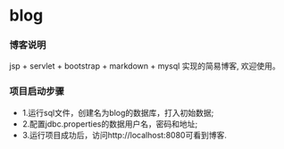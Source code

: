 # blog

### 博客说明

jsp + servlet + bootstrap + markdown + mysql 实现的简易博客, 欢迎使用。

### 项目启动步骤

- 1.运行sql文件，创建名为blog的数据库，打入初始数据;
- 2.配置jdbc.properties的数据用户名，密码和地址;
- 3.运行项目成功后，访问http://localhost:8080可看到博客.